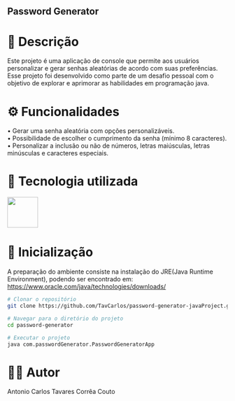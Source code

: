 ## Password Generator

# 📝 Descrição
Este projeto é uma aplicação de console que permite aos usuários personalizar e gerar senhas aleatórias de acordo com suas preferências.
Esse projeto foi desenvolvido como parte de um desafio pessoal com o objetivo de explorar e aprimorar as habilidades em programação java.

# ⚙️ Funcionalidades
 • Gerar uma senha aleatória com opções personalizáveis. </br>
 • Possibilidade de escolher o cumprimento da senha (mínimo 8 caracteres). </br>
 • Personalizar a inclusão ou não de números, letras maiúsculas, letras minúsculas e caracteres especiais.

 # 🔧 Tecnologia utilizada

<img height="70" src="https://cdn.jsdelivr.net/gh/devicons/devicon/icons/java/java-original-wordmark.svg" />

# 🚀 Inicialização
A preparação do ambiente consiste na instalação do JRE(Java Runtime Environment), podendo ser encontrado em: https://www.oracle.com/java/technologies/downloads/

```bash
# Clonar o repositório
git clone https://github.com/TavCarlos/password-generator-javaProject.git

# Navegar para o diretório do projeto
cd password-generator

# Executar o projeto
java com.passwordGenerator.PasswordGeneratorApp
```

# 👨‍💻 Autor
Antonio Carlos Tavares Corrêa Couto
